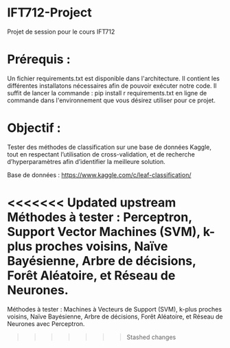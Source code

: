 # IFT712-Project
Projet de session pour le cours IFT712

# Prérequis : 
Un fichier requirements.txt est disponible dans l'architecture. Il contient les différentes installatons nécessaires afin de pouvoir exécuter notre code. 
Il suffit de lancer la commande : pip install ­r requirements.txt
en ligne de commande dans l'environnement que vous désirez utiliser pour ce projet.

# Objectif :
Tester des méthodes de classification sur une base de données Kaggle, tout en respectant l’utilisation de cross-validation, et de recherche d’hyperparamètres afin d’identifier la meilleure solution.

Base de données : https://www.kaggle.com/c/leaf-classification/

<<<<<<< Updated upstream
Méthodes à tester : Perceptron, Support Vector Machines (SVM), k-plus proches voisins, Naïve Bayésienne, Arbre de décisions, Forêt Aléatoire, et Réseau de Neurones. 
=======
Méthodes à tester : Machines à Vecteurs de Support (SVM), k-plus proches voisins, Naïve Bayésienne, Arbre de décisions, Forêt Aléatoire, et Réseau de Neurones avec Perceptron. 
>>>>>>> Stashed changes
